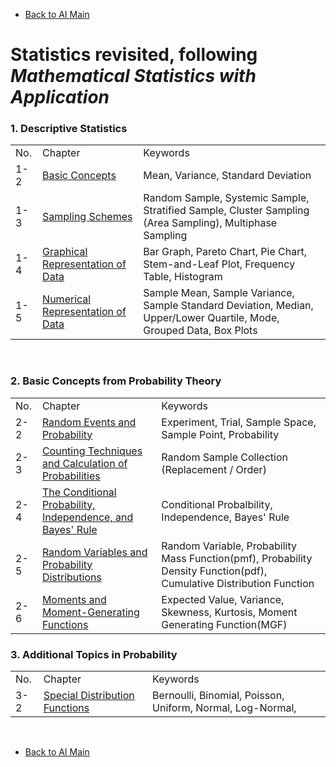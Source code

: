 * [Back to AI Main](../../README.md)

# Statistics revisited, following *Mathematical Statistics with Application*


### 1. Descriptive Statistics   

<table>
    <tr>
        <td>No.</td><td>Chapter</td><td>Keywords</td>
    </tr>
    <tr>
        <td>1-2</td><td><a href="./ch01/02/note.md">Basic Concepts</a></td><td>Mean, Variance, Standard Deviation</td>
    </tr>
    <tr>
        <td>1-3</td><td><a href="./ch01/03/note.md">Sampling Schemes</a></td><td>Random Sample, Systemic Sample, Stratified Sample, Cluster Sampling (Area Sampling), Multiphase Sampling</td>
    </tr>
    <tr>
        <td>1-4</td><td><a href="./ch01/04/note.md">Graphical Representation of Data</a></td><td>Bar Graph, Pareto Chart, Pie Chart, Stem-and-Leaf Plot, Frequency Table, Histogram</td>
    </tr>
    <tr>
        <td>1-5</td><td><a href="./ch01/05/note.md">Numerical Representation of Data</a></td><td>Sample Mean, Sample Variance, Sample Standard Deviation, Median, Upper/Lower Quartile, Mode, Grouped Data, Box Plots</td>
    </tr>
</table>
<br>

### 2. Basic Concepts from Probability Theory

<table>
    <tr>
        <td>No.</td><td>Chapter</td><td>Keywords</td>
    </tr>
    <tr>
        <td>2-2</td><td><a href="./ch02/02/note.md">Random Events and Probability</a></td><td>Experiment, Trial, Sample Space, Sample Point, Probability</td>
    </tr>
    <tr>
        <td>2-3</td><td><a href="./ch02/03/note.md">Counting Techniques and Calculation of Probabilities</a></td><td> Random Sample Collection (Replacement / Order) </td>
    </tr>
    <tr>
        <td>2-4</td><td><a href="./ch02/04/note.md">The Conditional Probability, Independence, and Bayes' Rule</a></td><td> Conditional Probalbility, Independence, Bayes' Rule </td>
    </tr>
    <tr>
        <td>2-5</td><td><a href="./ch02/05/note.md">Random Variables and Probability Distributions</a></td><td> Random Variable, Probability Mass Function(pmf), Probability Density Function(pdf), Cumulative Distribution Function </td>
    </tr>
    <tr>
        <td>2-6</td><td><a href="./ch02/06/note.md">Moments and Moment-Generating Functions</a></td><td> Expected Value, Variance, Skewness, Kurtosis, Moment Generating Function(MGF) </td>
    </tr>
</table>




### 3. Additional Topics in Probability

<table>
    <tr>
        <td>No.</td><td>Chapter</td><td>Keywords</td>
    </tr>
    <tr>
        <td>3-2</td><td><a href="./ch03/02/note.md">Special Distribution Functions</a></td><td>Bernoulli, Binomial, Poisson, Uniform, Normal, Log-Normal, </td>
    </tr>
</table>



<br>

* [Back to AI Main](../../README.md)